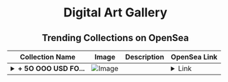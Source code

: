 <div align="center">

# Digital Art Gallery

## Trending Collections on OpenSea

| Collection Name                       | Image                                                                                     | Description                       | OpenSea Link                                                                                          |
|---------------------------------------|-------------------------------------------------------------------------------------------|-----------------------------------|--------------------------------------------------------------------------------------------------------|
| **<details><summary>+ 5O OOO USD FO...</summary>+ 5O OOO USD FOR FREE (EventQ.io)</details>** | ![Image](https://i.seadn.io/s/raw/files/a4919fe4cd25f9be1530f3ebd7249719.png?w=500&auto=format?w=200&auto=format) |  | <details><summary>Link</summary>[+ 5O OOO USD FOR FREE (EventQ.io)](https://opensea.io/collection/5o-ooo-usd-for-free-eventq-io-591)</details> |

</div>